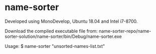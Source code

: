 # name-sorter

Developed using MonoDevelop, Ubuntu 18.04 and Intel i7-8700.

Download the compiled executable file from: name-sorter-repo/name-sorter-solution/name-sorter/bin/Debug/name-sorter.exe

Usage: $ name-sorter "unsorted-names-list.txt"
